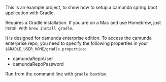 This is an example project, to show how to setup a camunda spring boot application with Gradle.

Requires a Gradle installation. If you are on a Mac and use Homebrew, just install with `brew install gradle`.

It is designed for camunda enterprise edition. To access the camunda enterprise repo, you need to specify the following properties in your `$GRADLE_USER_HOME/gradle.properties`:

* camundaRepoUser
* camundaRepoPassword

Run from the command line with `gradle bootRun`.